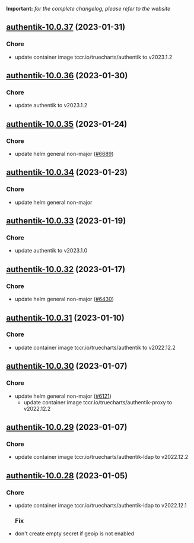 **Important:**
*for the complete changelog, please refer to the website*




## [authentik-10.0.37](https://github.com/truecharts/charts/compare/authentik-10.0.36...authentik-10.0.37) (2023-01-31)

### Chore

- update container image tccr.io/truecharts/authentik to v2023.1.2
  
  


## [authentik-10.0.36](https://github.com/truecharts/charts/compare/authentik-10.0.35...authentik-10.0.36) (2023-01-30)

### Chore

- update authentik to v2023.1.2
  
  


## [authentik-10.0.35](https://github.com/truecharts/charts/compare/authentik-10.0.34...authentik-10.0.35) (2023-01-24)

### Chore

- update helm general non-major ([#6689](https://github.com/truecharts/charts/issues/6689))
  
  


## [authentik-10.0.34](https://github.com/truecharts/charts/compare/authentik-10.0.33...authentik-10.0.34) (2023-01-23)

### Chore

- update helm general non-major
  
  


## [authentik-10.0.33](https://github.com/truecharts/charts/compare/authentik-10.0.32...authentik-10.0.33) (2023-01-19)

### Chore

- update authentik to v2023.1.0
  
  


## [authentik-10.0.32](https://github.com/truecharts/charts/compare/authentik-10.0.31...authentik-10.0.32) (2023-01-17)

### Chore

- update helm general non-major ([#6430](https://github.com/truecharts/charts/issues/6430))
  
  


## [authentik-10.0.31](https://github.com/truecharts/charts/compare/authentik-10.0.30...authentik-10.0.31) (2023-01-10)

### Chore

- update container image tccr.io/truecharts/authentik to v2022.12.2
  
  


## [authentik-10.0.30](https://github.com/truecharts/charts/compare/authentik-10.0.29...authentik-10.0.30) (2023-01-07)

### Chore

- update helm general non-major ([#6121](https://github.com/truecharts/charts/issues/6121))
  - update container image tccr.io/truecharts/authentik-proxy to v2022.12.2
  
  


## [authentik-10.0.29](https://github.com/truecharts/charts/compare/authentik-10.0.28...authentik-10.0.29) (2023-01-07)

### Chore

- update container image tccr.io/truecharts/authentik-ldap to v2022.12.2
  
  


## [authentik-10.0.28](https://github.com/truecharts/charts/compare/authentik-10.0.27...authentik-10.0.28) (2023-01-05)

### Chore

- update container image tccr.io/truecharts/authentik-ldap to v2022.12.1
  
  ### Fix

- don't create empty secret if geoip is not enabled
  
  
